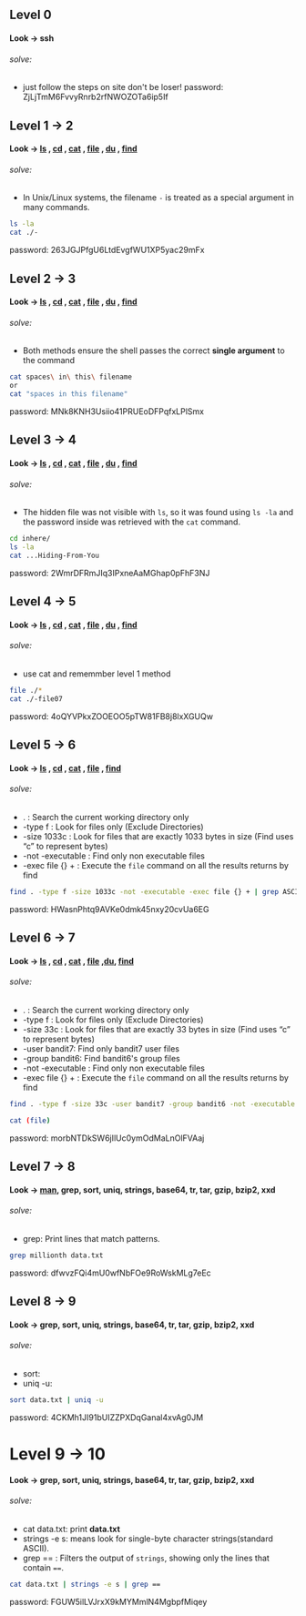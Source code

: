 ## Level 0
#### Look -> ssh
###### solve: 
- just follow the steps on site don't be loser!
password: ZjLjTmM6FvvyRnrb2rfNWOZOTa6ip5If

## Level 1 -> 2
#### Look -> [ls](https://manpages.ubuntu.com/manpages/noble/man1/ls.1.html) , [cd](https://manpages.ubuntu.com/manpages/noble/man1/cd.1posix.html) , [cat](https://manpages.ubuntu.com/manpages/noble/man1/cat.1.html) , [file](https://manpages.ubuntu.com/manpages/noble/man1/file.1.html) , [du](https://manpages.ubuntu.com/manpages/noble/man1/du.1.html) , [find](https://manpages.ubuntu.com/manpages/noble/man1/find.1.html)
###### solve:
- In Unix/Linux systems, the filename `-` is treated as a special argument in many commands.
```bash
ls -la
cat ./-
```
password: 263JGJPfgU6LtdEvgfWU1XP5yac29mFx


## Level 2 -> 3
#### Look -> [ls](https://manpages.ubuntu.com/manpages/noble/man1/ls.1.html) , [cd](https://manpages.ubuntu.com/manpages/noble/man1/cd.1posix.html) , [cat](https://manpages.ubuntu.com/manpages/noble/man1/cat.1.html) , [file](https://manpages.ubuntu.com/manpages/noble/man1/file.1.html) , [du](https://manpages.ubuntu.com/manpages/noble/man1/du.1.html) , [find](https://manpages.ubuntu.com/manpages/noble/man1/find.1.html)

###### solve:
- Both methods ensure the shell passes the correct **single argument** to the command
```bash
cat spaces\ in\ this\ filename
or
cat "spaces in this filename"
```
password: MNk8KNH3Usiio41PRUEoDFPqfxLPlSmx


## Level 3 -> 4
#### Look -> [ls](https://manpages.ubuntu.com/manpages/noble/man1/ls.1.html) , [cd](https://manpages.ubuntu.com/manpages/noble/man1/cd.1posix.html) , [cat](https://manpages.ubuntu.com/manpages/noble/man1/cat.1.html) , [file](https://manpages.ubuntu.com/manpages/noble/man1/file.1.html) , [du](https://manpages.ubuntu.com/manpages/noble/man1/du.1.html) , [find](https://manpages.ubuntu.com/manpages/noble/man1/find.1.html)

###### solve:
- The hidden file was not visible with `ls`, so it was found using `ls -la` and the password inside was retrieved with the `cat` command.
```bash
cd inhere/
ls -la
cat ...Hiding-From-You
```
password: 2WmrDFRmJIq3IPxneAaMGhap0pFhF3NJ
## Level 4 -> 5
#### Look -> [ls](https://manpages.ubuntu.com/manpages/noble/man1/ls.1.html) , [cd](https://manpages.ubuntu.com/manpages/noble/man1/cd.1posix.html) , [cat](https://manpages.ubuntu.com/manpages/noble/man1/cat.1.html) , [file](https://manpages.ubuntu.com/manpages/noble/man1/file.1.html) , [du](https://manpages.ubuntu.com/manpages/noble/man1/du.1.html) , [find](https://manpages.ubuntu.com/manpages/noble/man1/find.1.html)

###### solve:
- use cat and rememmber level 1 method
```bash
file ./*
cat ./-file07
```
password: 4oQYVPkxZOOEOO5pTW81FB8j8lxXGUQw

## Level 5 -> 6
#### Look -> [ls](https://manpages.ubuntu.com/manpages/noble/man1/ls.1.html) , [cd](https://manpages.ubuntu.com/manpages/noble/man1/cd.1posix.html) , [cat](https://manpages.ubuntu.com/manpages/noble/man1/cat.1.html) , [file](https://manpages.ubuntu.com/manpages/noble/man1/file.1.html) , [find](https://manpages.ubuntu.com/manpages/noble/man1/find.1.html)

###### solve:
- . : Search the current working directory only
- -type f : Look for files only (Exclude Directories)
- -size 1033c : Look for files that are exactly 1033 bytes in size (Find uses “c” to represent bytes)
- -not -executable : Find only non executable files
- -exec file {} + : Execute the `file` command on all the results returns by find
```bash
find . -type f -size 1033c -not -executable -exec file {} + | grep ASCII
```
password: HWasnPhtq9AVKe0dmk45nxy20cvUa6EG 

## Level 6 -> 7
#### Look -> [ls](https://manpages.ubuntu.com/manpages/noble/man1/ls.1.html) , [cd](https://manpages.ubuntu.com/manpages/noble/man1/cd.1posix.html) , [cat](https://manpages.ubuntu.com/manpages/noble/man1/cat.1.html) , [file](https://manpages.ubuntu.com/manpages/noble/man1/file.1.html) ,[du](https://manpages.ubuntu.com/manpages/noble/man1/du.1.html), [find](https://manpages.ubuntu.com/manpages/noble/man1/find.1.html)

###### solve: 
- . : Search the current working directory only
- -type f : Look for files only (Exclude Directories)
- -size 33c : Look for files that are exactly 33 bytes in size (Find uses “c” to represent bytes)
- -user bandit7: Find only bandit7 user files
- -group bandit6: Find bandit6's group files
- -not -executable : Find only non executable files
- -exec file {} + : Execute the `file` command on all the results returns by find
```bash
find . -type f -size 33c -user bandit7 -group bandit6 -not -executable -exec file {} + | grep ASCII

cat (file)

```
password: morbNTDkSW6jIlUc0ymOdMaLnOlFVAaj

## Level 7 -> 8
#### Look -> [man](https://manpages.ubuntu.com/manpages/noble/man1/man.1.html), grep, sort, uniq, strings, base64, tr, tar, gzip, bzip2, xxd

###### solve:
- grep: Print lines that match patterns.

```bash
grep millionth data.txt
```
password: dfwvzFQi4mU0wfNbFOe9RoWskMLg7eEc

## Level 8 -> 9
#### Look -> grep, sort, uniq, strings, base64, tr, tar, gzip, bzip2, xxd

###### solve: 
- sort:
- uniq -u:
```bash
sort data.txt | uniq -u
```
password: 4CKMh1JI91bUIZZPXDqGanal4xvAg0JM

# Level 9 -> 10
#### Look -> grep, sort, uniq, strings, base64, tr, tar, gzip, bzip2, xxd

###### solve:
- cat data.txt: print **data.txt**
- strings -e s: means look for single-byte character strings(standard ASCII).
- grep == : Filters the output of `strings`, showing only the lines that contain `==`.

```bash
cat data.txt | strings -e s | grep ==
```
password: FGUW5ilLVJrxX9kMYMmlN4MgbpfMiqey